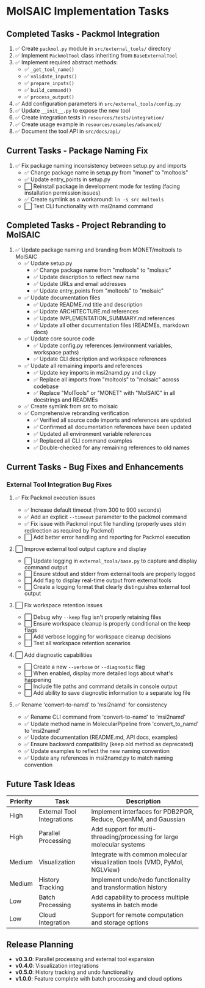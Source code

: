 # MolSAIC Implementation Tasks

## Completed Tasks - Packmol Integration

1. ✅ Create `packmol.py` module in `src/external_tools/` directory
2. ✅ Implement `PackmolTool` class inheriting from `BaseExternalTool`
3. ✅ Implement required abstract methods:
   - ✅ `_get_tool_name()`
   - ✅ `validate_inputs()`
   - ✅ `prepare_inputs()`
   - ✅ `build_command()`
   - ✅ `process_output()`
4. ✅ Add configuration parameters in `src/external_tools/config.py`
5. ✅ Update `__init__.py` to expose the new tool
6. ✅ Create integration tests in `resources/tests/integration/`
7. ✅ Create usage example in `resources/examples/advanced/`
8. ✅ Document the tool API in `src/docs/api/`

## Current Tasks - Package Naming Fix

1. ✅ Fix package naming inconsistency between setup.py and imports
   - ✅ Change package name in setup.py from "monet" to "moltools"
   - ✅ Update entry_points in setup.py
   - ⬜ Reinstall package in development mode for testing (facing installation permission issues)
   - ✅ Create symlink as a workaround: `ln -s src moltools`
   - ⬜ Test CLI functionality with msi2namd command

## Completed Tasks - Project Rebranding to MolSAIC

1. ✅ Update package naming and branding from MONET/moltools to MolSAIC
   - ✅ Update setup.py
     - ✅ Change package name from "moltools" to "molsaic"
     - ✅ Update description to reflect new name
     - ✅ Update URLs and email addresses
     - ✅ Update entry_points from "moltools" to "molsaic"
   - ✅ Update documentation files
     - ✅ Update README.md title and description
     - ✅ Update ARCHITECTURE.md references 
     - ✅ Update IMPLEMENTATION_SUMMARY.md references
     - ✅ Update all other documentation files (READMEs, markdown docs)
   - ✅ Update core source code
     - ✅ Update config.py references (environment variables, workspace paths)
     - ✅ Update CLI description and workspace references
   - ✅ Update all remaining imports and references
     - ✅ Update key imports in msi2namd.py and cli.py
     - ✅ Replace all imports from "moltools" to "molsaic" across codebase
     - ✅ Replace "MolTools" or "MONET" with "MolSAIC" in all docstrings and READMEs
   - ✅ Create symlink from src to molsaic
   - ✅ Comprehensive rebranding verification
     - ✅ Verified all source code imports and references are updated
     - ✅ Confirmed all documentation references have been updated
     - ✅ Updated all environment variable references
     - ✅ Replaced all CLI command examples
     - ✅ Double-checked for any remaining references to old names

## Current Tasks - Bug Fixes and Enhancements

### External Tool Integration Bug Fixes

1. ✅ Fix Packmol execution issues
   - ✅ Increase default timeout (from 300 to 900 seconds)
   - ✅ Add an explicit `--timeout` parameter to the packmol command
   - ✅ Fix issue with Packmol input file handling (properly uses stdin redirection as required by Packmol)
   - ⬜ Add better error handling and reporting for Packmol execution

2. ⬜ Improve external tool output capture and display
   - ⬜ Update logging in `external_tools/base.py` to capture and display command output
   - ⬜ Ensure stdout and stderr from external tools are properly logged
   - ⬜ Add flag to display real-time output from external tools
   - ⬜ Create a logging format that clearly distinguishes external tool output

3. ⬜ Fix workspace retention issues
   - ⬜ Debug why `--keep` flag isn't properly retaining files
   - ⬜ Ensure workspace cleanup is properly conditional on the keep flags
   - ⬜ Add verbose logging for workspace cleanup decisions
   - ⬜ Test all workspace retention scenarios

4. ⬜ Add diagnostic capabilities
   - ⬜ Create a new `--verbose` or `--diagnostic` flag
   - ⬜ When enabled, display more detailed logs about what's happening
   - ⬜ Include file paths and command details in console output
   - ⬜ Add ability to save diagnostic information to a separate log file

5. ✅ Rename 'convert-to-namd' to 'msi2namd' for consistency
   - ✅ Rename CLI command from 'convert-to-namd' to 'msi2namd'
   - ✅ Update method name in MolecularPipeline from 'convert_to_namd' to 'msi2namd'
   - ✅ Update documentation (README.md, API docs, examples)
   - ✅ Ensure backward compatibility (keep old method as deprecated)
   - ✅ Update examples to reflect the new naming convention
   - ✅ Update any references in msi2namd.py to match naming convention

## Future Task Ideas

| Priority | Task | Description |
|----------|------|-------------|
| High | External Tool Integrations | Implement interfaces for PDB2PQR, Reduce, OpenMM, and Gaussian |
| High | Parallel Processing | Add support for multi-threading/processing for large molecular systems |
| Medium | Visualization | Integrate with common molecular visualization tools (VMD, PyMol, NGLView) |
| Medium | History Tracking | Implement undo/redo functionality and transformation history |
| Low | Batch Processing | Add capability to process multiple systems in batch mode |
| Low | Cloud Integration | Support for remote computation and storage options |

## Release Planning

* **v0.3.0**: Parallel processing and external tool expansion
* **v0.4.0**: Visualization integrations
* **v0.5.0**: History tracking and undo functionality
* **v1.0.0**: Feature complete with batch processing and cloud options